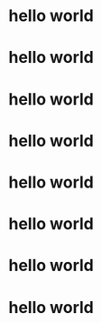 # hello world
# hello world
# hello world
# hello world
# hello world
# hello world
# hello world
# hello world
